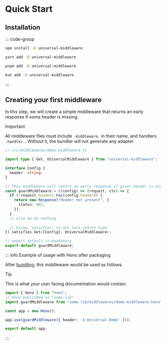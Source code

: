 # Quick Start

## Installation

::: code-group

```sh [npm]
npm install -D universal-middleware
```

```sh [yarn]
yarn add -D universal-middleware
```

```sh [pnpm]
pnpm add -D universal-middleware
```

```sh [bun]
bun add -D universal-middleware
```

:::

## Creating your first middleware

In this step, we will create a simple middleware that returns an early response if some header is missing.

> [!IMPORTANT]
> All middleware files must include `.middleware.` in their name,
> and handlers `.handler.`.
> Without it, the bundler will not generate any adapter.

```ts twoslash
// src/middlewares/demo.middleware.ts

import type { Get, UniversalMiddleware } from "universal-middleware";

interface Config {
  header: string;
}

// This middleware will return an early response if given header is missing
const guardMiddleware = ((config) => (request, ctx) => {
  if (!request.headers.has(config.header)) {
    return new Response("Header not present", {
      status: 401,
    });
  }
  // else we do nothing
  
  // Using `satisfies` to not lose return type
}) satisfies Get<[Config], UniversalMiddleware>;

// export default is mandatory
export default guardMiddleware;
```

::: info Example of usage with Hono after packaging

After [bundling](/guide/packaging), this middleware would be used as follows:

> [!TIP]
> This is what your user facing documentation would contain.

```ts
import { Hono } from "hono";
// Once published as "some-lib"
import guardMiddleware from "some-lib/middlewares/demo-middleware-hono";

const app = new Hono();

app.use(guardMiddleware({ header: 'X-Universal-Demo' }));

export default app;
```

:::
